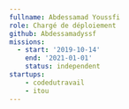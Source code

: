 ```yaml
---
fullname: Abdessamad Youssfi
role: Chargé de déploiement 
github: Abdessamadyssf
missions:
  - start: '2019-10-14'
    end: '2021-01-01'
    status: independent
startups:
    - codedutravail
    - itou
---
```

